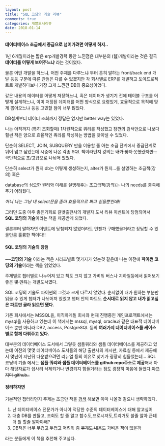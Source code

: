 ```yaml
---
layout: post
title: "SQL 코딩의 기술 리뷰"
comments: true
categories: 개발도서리뷰
date: 2018-01-14
---
```


#### 데이터베이스 초급에서 중급으로 넘어가려면 어떻게 하지..

1년 6개월이라는 짧은 erp개발경력 동안 느낀점은 대부분의 (웹)개발이라는 것은 결국 **데이터를 어떻게 보여주느냐** 라는 것이었다.

물론 어떤 개발을 하느냐, 어떤 주제를 다루느냐 부터 흔히 말하는 front/back end 개발 등등 구분에 따른 관점은 다를 수 있겠지만 각 회사별로 ERP를 개발하고 토이프로젝트로 개발하다보니 가장 크게 느낀건 DB의 중요성이었다.

같은 내용의 데이터를 어떻게 저장하느냐, 혹은 데이터가 생기기 전에 테이블 구조를 어떻게 설계하느냐, 이미 저장된 데이터를 어떤 방식으로 요령있게, 효율적으로 목적에 맞게 뽑아오느냐 등등 고민할 점이 너무 많았다.

DB설계부터 데이터 조회까지 정답은 없지만 better way는 있었다.

나는 아직까지 (특히 조회할때) 1차원적으로 쿼리를 작성했고 잠깐의 검색만으로 나보다 훨씬 적은 양으로 효율적인 쿼리를 작성하는 방법을 찾아낼 수 있었다.

단순히 SELECT, JOIN, SUBQUERY 만을 이용할 줄 아는 초급 단계에서 중급단계로 뛰어 넘고 싶었는데 시중에 나온 각종 SQL 책이라던지 강의는 ~~내가 찾지 못했겠지만...~~ 극단적으로 초/고급으로 나뉘어 있었다.

단순히 select가 뭔지 db는 어떻게 생성하는지, alter가 뭔지...를 설명하는 초급책(강의) 혹은

database의 심오한 원리와 이해를 설명해주는 초고급책(강의)는 나의 needs를 충족해 주기 어려웠다.

_아니 나는 그냥 내 select문을 좀더 효율적으로 짜고 싶을뿐인데!!_

그러던 도중 아주 좋은기회로 길벗출판사의 개발자 도서 리뷰 이벤트에 당첨되어서 **SQL 코딩의 기술**이라는 책을 제공받게 되었다.

결론부터 말하자면 이벤트에 당첨되지 않았더라도 언젠가 구매했을거라고 장담할 수 있을만큼 훌륭한 책이다!!



#### SQL 코딩의 기술의 장점

**~~코딩의 기술** 이라는 책은 시리즈별로 몇가지가 있는것 같은데 나는 이전에 **파이썬 코딩의 기술**이라는 책을 읽었었다.

주제별로 챕터별로 나누어져 있고 책도 크지 않고 가벼워 버스나 지하철등에서 읽어보기 좋은 ~~몇 안되는~~ 개발도서였다.

SQL 코딩의 기술도 파이썬의 그것과 크게 다르지 않았다. 순서없이 내가 원하는 부분만 읽을 수 있게 챕터가 나뉘어져 있었고 챕터 안의 파트도 **순서대로 읽지 않고 내가 읽고싶은 파트만 골라 읽으면 됐다**.

기존 회사에서는 MSSQL을, 이직하게될 회사와 현재 진행중인 개인프로젝트에서는 mysql을 사용하고 있는데 이 책에서는 mssql, mysql, oracle과 같은 대표적 데이터베이스 뿐만 아니라 DB2, access, PostgreSQL 등의 **여러가지 데이터베이스를 케이스별로 함께 다뤄주고 있다.**

대부분의 데이터베이스 도서에서 그렇듯 샘플쿼리와 샘플 데이터베이스를 제공하고 있는데 이전의 몇몇 데이터베이스 도서들의 해당 출판사의 게시판, 자료실 등에서 제공해서 몇년이 지난뒤 다운받으려면 리뉴얼 등의 이유로 찾기가 굉장히 힘들었는데... SQL 코딩의 기술 에서는 **샘플 쿼리와 샘플 데이터베이스를 github repo주소로 제공**해서 아마 해당자료가 쉽사리 삭제되거나 변경되지 힘들거라는 점도 굉장히 마음에 들었다.~~아프지마 github..~~



#### 정리하자면

기본적인 챕터라던지 주제는 조금만 책을 [검색](http://book.naver.com/bookdb/book_detail.nhn?bid=12812447) 해보면 아마 나올것 같으니 생략하겠다.

1. 난 데이터베이스 전문가가 아니야 적당한 수준의 데이터베이스에 대해 알고싶어
2. 대충 DB를 만들고, 조회도 할 줄 알고 함수도,프로시져도,트리거도 쓸줄 알아 근데 더 뭘 할줄 알아야해?
3. DB책은 너무 무겁고 두껍고 어려워 좀 ~~무게도 내용도~~ 가벼운 책이 없을까

라는 분들에게 이 책을 추천해 주고싶다.